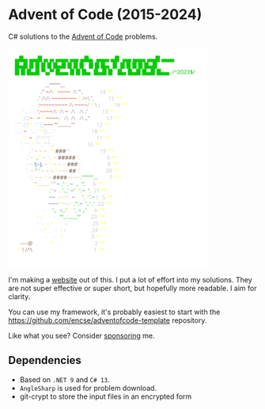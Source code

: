    # Advent of Code (2015-2024)
   C# solutions to the [Advent of Code](https://adventofcode.com) problems. 

   <a href="https://adventofcode.com"><img src="2023/calendar.svg" width="80%" /></a>

   I'm making a [website](https://aoc.csokavar.hu) out of this. I put a lot of effort into my solutions. 
   They are not super effective or super short, but hopefully more readable. I aim for clarity.
   
   You can use my framework, it's probably easiest to start with the 
   https://github.com/encse/adventofcode-template repository.

   Like what you see? Consider [sponsoring](https://github.com/sponsors/encse) me.

   ## Dependencies
   - Based on `.NET 9` and `C# 13`. 
   - `AngleSharp` is used for problem download.
   - git-crypt to store the input files in an encrypted form
